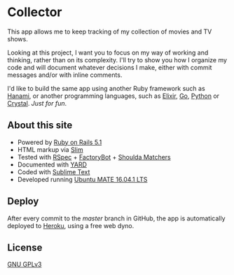 # Collector

This app allows me to keep tracking of my collection of movies and TV shows.

Looking at this project, I want you to focus on my way of working and thinking, rather than on its complexity. I'll try to show you how I organize my code and will document whatever decisions I make, either with commit messages and/or with inline comments.

I'd like to build the same app using another Ruby framework such as [Hanami](http://hanamirb.org/), or another programming languages, such as [Elixir](http://elixir-lang.org/), [Go](https://golang.org/), [Python](https://www.python.org/) or [Crystal](https://crystal-lang.org/). *Just for fun*.

## About this site

* Powered by [Ruby on Rails 5.1](http://rubyonrails.org/)
* HTML markup via [Slim](http://slim-lang.com/)
* Tested with [RSpec](http://rspec.info/) + [FactoryBot](https://github.com/thoughtbot/factory_bot_rails) + [Shoulda Matchers](http://matchers.shoulda.io/)
* Documented with [YARD](http://yardoc.org/)
* Coded with [Sublime Text](https://www.sublimetext.com/)
* Developed running [Ubuntu MATE 16.04.1 LTS](https://ubuntu-mate.org/)

## Deploy

After every commit to the *master* branch in GitHub, the app is automatically deployed to [Heroku](https://www.heroku.com/), using a free web dyno.

## License

[GNU GPLv3](http://choosealicense.com/licenses/gpl-3.0/)
